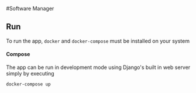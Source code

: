 #Software Manager

## Run

To run the app, `docker` and `docker-compose` must be installed on your system

#### Compose
The app can be run in development mode using Django's built in web server simply by executing

```bash
docker-compose up
```
